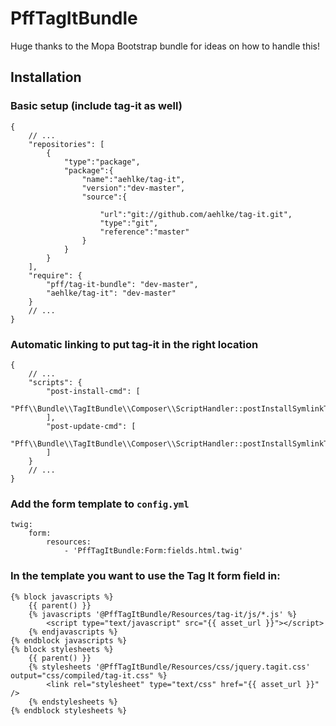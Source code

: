 # PffTagItBundle

Huge thanks to the Mopa Bootstrap bundle for ideas on how to handle this!

## Installation

### Basic setup (include tag-it as well)

    {
        // ...
        "repositories": [
            {
                "type":"package",
                "package":{
                    "name":"aehlke/tag-it",
                    "version":"dev-master",
                    "source":{

                        "url":"git://github.com/aehlke/tag-it.git",
                        "type":"git",
                        "reference":"master"
                    }
                }
            }
        ],
        "require": {
            "pff/tag-it-bundle": "dev-master",
            "aehlke/tag-it": "dev-master"
        }
        // ...
    }

### Automatic linking to put tag-it in the right location

    {
        // ...
        "scripts": {
            "post-install-cmd": [
                "Pff\\Bundle\\TagItBundle\\Composer\\ScriptHandler::postInstallSymlinkTagIt"
            ],
            "post-update-cmd": [
                "Pff\\Bundle\\TagItBundle\\Composer\\ScriptHandler::postInstallSymlinkTagIt"
            ]
        }
        // ...
    }

### Add the form template to `config.yml`

    twig:
        form:
            resources:
                - 'PffTagItBundle:Form:fields.html.twig'

### In the template you want to use the Tag It form field in:

    {% block javascripts %}
        {{ parent() }}
        {% javascripts '@PffTagItBundle/Resources/tag-it/js/*.js' %}
            <script type="text/javascript" src="{{ asset_url }}"></script>
        {% endjavascripts %}
    {% endblock javascripts %}
    {% block stylesheets %}
        {{ parent() }}
        {% stylesheets '@PffTagItBundle/Resources/css/jquery.tagit.css' output="css/compiled/tag-it.css" %}
            <link rel="stylesheet" type="text/css" href="{{ asset_url }}" />
        {% endstylesheets %}
    {% endblock stylesheets %}
